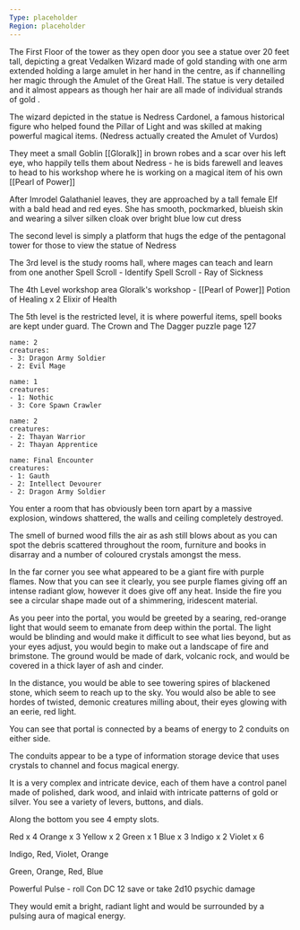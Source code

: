 ```yaml
---
Type: placeholder
Region: placeholder
---
```

The First Floor of the tower as they open door you see a statue over 20 feet tall, depicting a great Vedalken Wizard made of gold standing with one arm extended holding a large amulet in her hand in the centre, as if channelling her magic through the Amulet of the Great Hall. The statue is very detailed and it almost appears as though her hair are all made of individual strands of gold . 


The wizard depicted in the statue is Nedress Cardonel, a famous historical figure who helped found the Pillar of Light and was skilled at making powerful magical items. (Nedress actually created the Amulet of Vurdos)



They meet a small Goblin [[Gloralk]] in brown robes and a scar over his left eye, who happily tells them about Nedress - he is bids farewell and leaves to head to his workshop where he is working on a magical item of his own [[Pearl of Power]]


After Imrodel Galathaniel leaves, they are approached by a tall female Elf with a bald head and red eyes. She has smooth, pockmarked, blueish skin and wearing a silver silken cloak over bright blue low cut dress


The second level is simply a platform that hugs the edge of the pentagonal tower for those to view the statue of Nedress




The 3rd level is the study rooms hall, where mages can teach and learn from one another
Spell Scroll - Identify
Spell Scroll - Ray of Sickness


The 4th Level workshop area
Gloralk's workshop - [[Pearl of Power]]
Potion of Healing x 2
Elixir of Health


The 5th level is the restricted level, it is where powerful items, spell books are kept under guard. The Crown and The Dagger puzzle page 127


```encounter table
name: 2
creatures:
- 3: Dragon Army Soldier
- 2: Evil Mage
```



```encounter table
name: 1
creatures:
- 1: Nothic
- 3: Core Spawn Crawler
```



```encounter table
name: 2
creatures:
- 2: Thayan Warrior
- 2: Thayan Apprentice
```


```encounter table
name: Final Encounter
creatures:
- 1: Gauth
- 2: Intellect Devourer
- 2: Dragon Army Soldier
```







You enter a room that has obviously been torn apart by a massive explosion, windows shattered, the walls and ceiling completely destroyed. 

The smell of burned wood fills the air as ash still blows about as you can spot the debris scattered throughout the room, furniture and books in disarray and a number of coloured crystals amongst the mess.

In the far corner you see what appeared to be a giant fire with purple flames. Now that you can see it clearly, you see purple flames giving off an intense radiant glow, however it does give off any heat. Inside the fire you see a circular shape made out of a shimmering, iridescent material.

As you peer into the portal, you would be greeted by a searing, red-orange light that would seem to emanate from deep within the portal. The light would be blinding and would make it difficult to see what lies beyond, but as your eyes adjust, you would begin to make out a landscape of fire and brimstone. The ground would be made of dark, volcanic rock, and would be covered in a thick layer of ash and cinder.

In the distance, you would be able to see towering spires of blackened stone, which seem to reach up to the sky. You would also be able to see hordes of twisted, demonic creatures milling about, their eyes glowing with an eerie, red light. 


You can see that portal is connected by a beams of energy to 2 conduits on either side.

The conduits appear to be a type of information storage device that uses crystals to channel and focus magical energy.

It is a very complex and intricate device, each of them have a control panel made of polished, dark wood, and  inlaid with intricate patterns of gold or silver. You see a variety of levers, buttons, and dials.

Along the bottom you see 4 empty slots.



Red x 4
Orange x 3
Yellow x 2
Green x 1
Blue x 3
Indigo x 2
Violet x 6



Indigo, Red, Violet, Orange


Green, Orange, Red, Blue



Powerful Pulse - roll Con DC 12 save or take 2d10 psychic damage



They would emit a bright, radiant light and would be surrounded by a pulsing aura of magical energy. 

